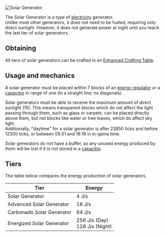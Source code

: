 ![Solar Generator](https://raw.githubusercontent.com/TheBusyBiscuit/Slimefun4-Wiki/master/images/item-solar-generator.png)

The Solar Generator is a type of [electricity](https://github.com/TheBusyBiscuit/Slimefun4/wiki/Electric-Machines) generator.<br>
Unlike most other generators, it does not need to be fueled, requiring only direct sunlight. However, it does not generate power at night until you reach the last tier of solar generators.

## Obtaining
All tiers of solar generators can be crafted in an [Enhanced Crafting Table](https://github.com/TheBusyBiscuit/Slimefun4/wiki/Enhanced-Crafting-Table).

## Usage and mechanics
A solar generator must be placed within 7 blocks of an [energy regulator](https://github.com/TheBusyBiscuit/Slimefun4/wiki/Energy-Regulator) or a [capacitor](https://github.com/TheBusyBiscuit/Slimefun4/wiki/Energy-Capacitors) in range of one (in a straight line; no diagonals).

Solar generators must be able to receive the maximum amount of direct sunlight (15). This means transparent blocks which do not affect the light passing through them, such as glass or carpets, can be placed directly above them, but not blocks like water or tree leaves, which do affect sky light.<br>
Additionally, "daytime" for a solar generator is after 23850 ticks and before 12300 ticks, or between 05:51 and 18:18 in in-game time.

Solar generators do not have a buffer, so any unused energy produced by them will be lost if it is not stored in a [capacitor](https://github.com/TheBusyBiscuit/Slimefun4/wiki/Energy-Capacitors).

## Tiers
The table below compares the energy production of solar generators.

| Tier | Energy |
| ---- | ------ |
| Solar Generator | 4 J/s |
| Advanced Solar Generator | 16 J/s |
| Carbonado Solar Generator | 64 J/s |
| Energized Solar Generator | 256 J/s (Day)<br>128 J/s (Night) |
